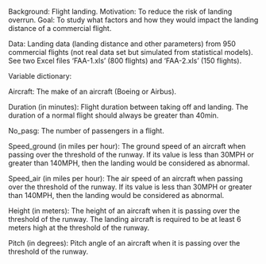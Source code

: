 Background: Flight landing.
Motivation: To reduce the risk of landing overrun.
Goal: To study what factors and how they would impact the landing distance of a commercial flight.

Data: Landing data (landing distance and other parameters) from 950 commercial flights (not real data set 
but simulated from statistical models). See two Excel files ‘FAA-1.xls’ (800 flights) and ‘FAA-2.xls’ (150 flights).

Variable dictionary:

Aircraft: The make of an aircraft (Boeing or Airbus).

Duration (in minutes): Flight duration between taking off and landing. The duration of a normal flight should always be greater than 40min.

No_pasg: The number of passengers in a flight.

Speed_ground (in miles per hour): The ground speed of an aircraft when passing over the threshold of the runway. If its value is less than 30MPH or 
greater than 140MPH, then the landing would be considered as abnormal.

Speed_air (in miles per hour): The air speed of an aircraft when passing over the threshold of the runway. If its value is less than 30MPH or greater 
than 140MPH, then the landing would be considered as abnormal.

Height (in meters): The height of an aircraft when it is passing over the threshold of the runway. The landing aircraft is required to be at
least 6 meters high at the threshold of the runway.

Pitch (in degrees): Pitch angle of an aircraft when it is passing over the threshold of the runway.